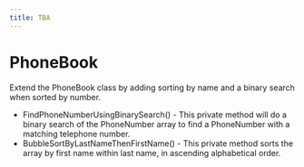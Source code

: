 ```yaml
---
title: TBA
---
```

# PhoneBook

Extend the PhoneBook class by adding sorting by name and a binary search when sorted by number.

* FindPhoneNumberUsingBinarySearch() - This private method will do a binary search of the PhoneNumber array to find a PhoneNumber with a matching telephone number.
* BubbleSortByLastNameThenFirstName() - This private method sorts the array by first name within last name, in ascending alphabetical order.
